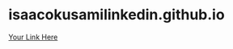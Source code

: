 # isaacokusamilinkedin.github.io

[Your Link Here](https://isaacokusamilinkedin.github.io/linkedin.html)
